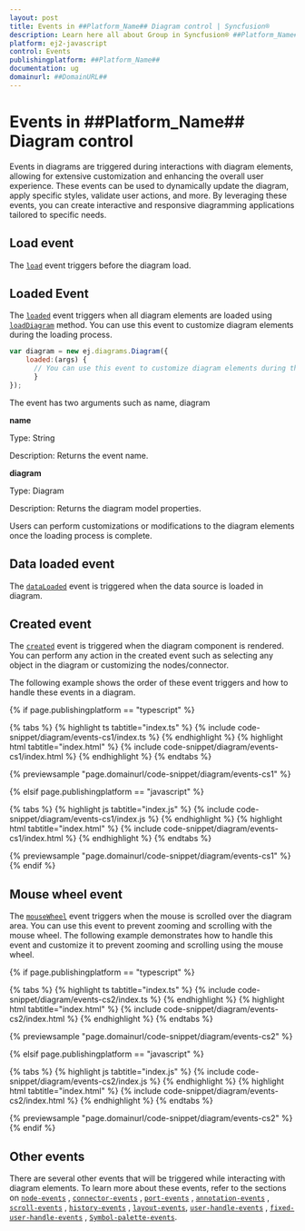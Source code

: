 ```yaml
---
layout: post
title: Events in ##Platform_Name## Diagram control | Syncfusion®
description: Learn here all about Group in Syncfusion® ##Platform_Name## Diagram control of Syncfusion Essential® JS 2 and more.
platform: ej2-javascript
control: Events 
publishingplatform: ##Platform_Name##
documentation: ug
domainurl: ##DomainURL##
---
```


# Events in ##Platform_Name## Diagram control

Events in diagrams are triggered during interactions with diagram elements, allowing for extensive customization and enhancing the overall user experience. These events can be used to dynamically update the diagram, apply specific styles, validate user actions, and more. By leveraging these events, you can create interactive and responsive diagramming applications tailored to specific needs.

## Load event

The [`load`](../api/diagram/iLoadEventArgs/) event triggers before the diagram load.

## Loaded Event
The [`loaded`](../api/diagram/#loaded) event triggers when all diagram elements are loaded using [`loadDiagram`](../api/diagram/#loaddiagram) method. You can use this event to customize diagram elements during the loading process.

```javascript
var diagram = new ej.diagrams.Diagram({
    loaded:(args) {
      // You can use this event to customize diagram elements during the loading process.
      }
});

```

The event has two arguments such as name, diagram

**name** 

Type: String

Description: Returns the event name.

**diagram**

Type: Diagram

Description: Returns the diagram model properties.

Users can perform customizations or modifications to the diagram elements once the loading process is complete.

## Data loaded event

The [`dataLoaded`](../api/diagram/iDataLoadedEventArgs/) event is triggered when the data source is loaded in diagram.

## Created event

The [`created`](../api/diagram/#created) event is triggered when the diagram component is rendered. You can perform any action in the created event such as selecting any object in the diagram or customizing the nodes/connector.

The following example shows the order of these event triggers and how to handle these events in a diagram.


{% if page.publishingplatform == "typescript" %}

 {% tabs %}
{% highlight ts tabtitle="index.ts" %}
{% include code-snippet/diagram/events-cs1/index.ts %}
{% endhighlight %}
{% highlight html tabtitle="index.html" %}
{% include code-snippet/diagram/events-cs1/index.html %}
{% endhighlight %}
{% endtabs %}
        
{% previewsample "page.domainurl/code-snippet/diagram/events-cs1" %}

{% elsif page.publishingplatform == "javascript" %}

{% tabs %}
{% highlight js tabtitle="index.js" %}
{% include code-snippet/diagram/events-cs1/index.js %}
{% endhighlight %}
{% highlight html tabtitle="index.html" %}
{% include code-snippet/diagram/events-cs1/index.html %}
{% endhighlight %}
{% endtabs %}

{% previewsample "page.domainurl/code-snippet/diagram/events-cs1" %}
{% endif %}

## Mouse wheel event

The [`mouseWheel`](../api/diagram/iMouseWheelEventArgs/) event triggers when the mouse is scrolled over the diagram area. You can use this event to prevent zooming and scrolling with the mouse wheel. The following example demonstrates how to handle this event and customize it to prevent zooming and scrolling using the mouse wheel.


{% if page.publishingplatform == "typescript" %}

 {% tabs %}
{% highlight ts tabtitle="index.ts" %}
{% include code-snippet/diagram/events-cs2/index.ts %}
{% endhighlight %}
{% highlight html tabtitle="index.html" %}
{% include code-snippet/diagram/events-cs2/index.html %}
{% endhighlight %}
{% endtabs %}
        
{% previewsample "page.domainurl/code-snippet/diagram/events-cs2" %}

{% elsif page.publishingplatform == "javascript" %}

{% tabs %}
{% highlight js tabtitle="index.js" %}
{% include code-snippet/diagram/events-cs2/index.js %}
{% endhighlight %}
{% highlight html tabtitle="index.html" %}
{% include code-snippet/diagram/events-cs2/index.html %}
{% endhighlight %}
{% endtabs %}

{% previewsample "page.domainurl/code-snippet/diagram/events-cs2" %}
{% endif %}

## Other events

There are several other events that will be triggered while interacting with diagram elements. To learn more about these events, refer to the sections on [`node-events`](./nodes-events) , [`connector-events`](./connector-events) , [`port-events`](./ports-interaction/#events) , [`annotation-events`](./label-events) , [`scroll-events`](./scroll-settings/#scroll-change-event) , [`history-events`](./undo-redo/#history-change-event) , [`layout-events`](./layout-event), [`user-handle-events`](./user-handle/#user-handle-events) , [`fixed-user-handle-events`](./user-handle/#fixed-user-handle-events) , [`Symbol-palette-events`](./palette-events).



